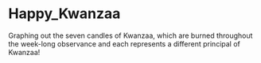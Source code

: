 # Happy_Kwanzaa
Graphing out the seven candles of Kwanzaa, which are burned throughout the week-long observance and each represents a different principal of Kwanzaa!
